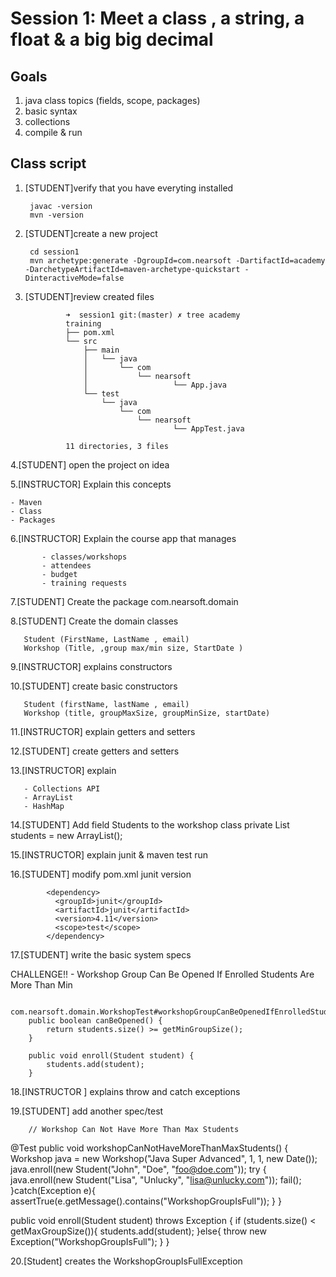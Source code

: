 # Session 1:  Meet a class , a string, a float &  a big big decimal

## Goals

1. java class topics (fields, scope, packages) 
2. basic syntax
3. collections
4. compile & run

## Class script

1. [STUDENT]verify that you have everyting installed 

        javac -version
        mvn -version  
        
2. [STUDENT]create a new project  
      
        cd session1
        mvn archetype:generate -DgroupId=com.nearsoft -DartifactId=academy -DarchetypeArtifactId=maven-archetype-quickstart -DinteractiveMode=false

3. [STUDENT]review created files 

				➜  session1 git:(master) ✗ tree academy
				training
				├── pom.xml
				└── src
				    ├── main
				    │   └── java
				    │       └── com
				    │           └── nearsoft
				    │                   └── App.java
				    └── test
				        └── java
				            └── com
				                └── nearsoft
				                        └── AppTest.java

				11 directories, 3 files
				
4.[STUDENT] open the project on idea

5.[INSTRUCTOR] Explain this concepts
     
    - Maven
    - Class
    - Packages


6.[INSTRUCTOR] Explain the course app that manages

           - classes/workshops
           - attendees
           - budget
           - training requests

7.[STUDENT] Create the package com.nearsoft.domain

8.[STUDENT] Create the domain classes
       
       Student (FirstName, LastName , email)
       Workshop (Title, ,group max/min size, StartDate )
     
9.[INSTRUCTOR] explains constructors

10.[STUDENT] create basic constructors 
       
       Student (firstName, lastName , email)
       Workshop (title, groupMaxSize, groupMinSize, startDate)


11.[INSTRUCTOR] explain getters and setters

12.[STUDENT] create getters and setters

13.[INSTRUCTOR] explain

       - Collections API
       - ArrayList
       - HashMap

14.[STUDENT] Add  field Students  to the workshop class
       private List<Student> students = new ArrayList<Student>();

15.[INSTRUCTOR] explain junit & maven test run

16.[STUDENT] modify pom.xml junit version 

		    <dependency>
		      <groupId>junit</groupId>
		      <artifactId>junit</artifactId>
		      <version>4.11</version>
		      <scope>test</scope>
		    </dependency>

17.[STUDENT] write the basic system specs

   CHALLENGE!! 
     - Workshop Group Can Be Opened If Enrolled Students Are More Than Min

        com.nearsoft.domain.WorkshopTest#workshopGroupCanBeOpenedIfEnrolledStudentsAreMoreThanMin
        public boolean canBeOpened() {
            return students.size() >= getMinGroupSize();
        }
        
        public void enroll(Student student) {
            students.add(student);
        }

18.[INSTRUCTOR ] explains throw and catch exceptions

   
19.[STUDENT] add another spec/test 

        // Workshop Can Not Have More Than Max Students
  
@Test
public void workshopCanNotHaveMoreThanMaxStudents() {
    Workshop java = new Workshop("Java Super Advanced", 1, 1, new Date());
    java.enroll(new Student("John", "Doe", "foo@doe.com"));
    try {
        java.enroll(new Student("Lisa", "Unlucky", "lisa@unlucky.com"));
        fail();
    }catch(Exception e){
        assertTrue(e.getMessage().contains("WorkshopGroupIsFull"));
    }
} 
        
        
public void enroll(Student student) throws Exception {
    if (students.size() < getMaxGroupSize()){
        students.add(student);
    }else{
        throw new Exception("WorkshopGroupIsFull");
    }
}


20.[Student] creates the  WorkshopGroupIsFullException
